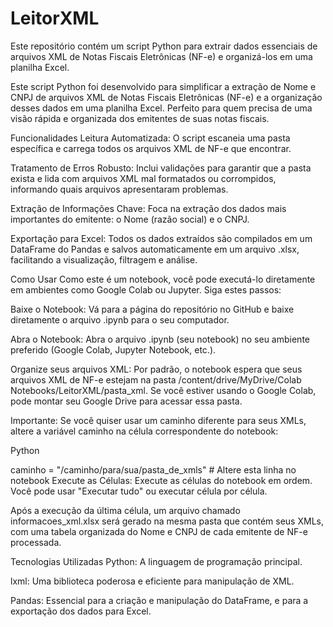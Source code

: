 # LeitorXML
Este repositório contém um script Python para extrair dados essenciais de arquivos XML de Notas Fiscais Eletrônicas (NF-e) e organizá-los em uma planilha Excel.


Este script Python foi desenvolvido para simplificar a extração de Nome e CNPJ de arquivos XML de Notas Fiscais Eletrônicas (NF-e) e a organização desses dados em uma planilha Excel. Perfeito para quem precisa de uma visão rápida e organizada dos emitentes de suas notas fiscais.

Funcionalidades
Leitura Automatizada: O script escaneia uma pasta específica e carrega todos os arquivos XML de NF-e que encontrar.

Tratamento de Erros Robusto: Inclui validações para garantir que a pasta exista e lida com arquivos XML mal formatados ou corrompidos, informando quais arquivos apresentaram problemas.

Extração de Informações Chave: Foca na extração dos dados mais importantes do emitente: o Nome (razão social) e o CNPJ.

Exportação para Excel: Todos os dados extraídos são compilados em um DataFrame do Pandas e salvos automaticamente em um arquivo .xlsx, facilitando a visualização, filtragem e análise.

Como Usar
Como este é um notebook, você pode executá-lo diretamente em ambientes como Google Colab ou Jupyter. Siga estes passos:

Baixe o Notebook:
Vá para a página do repositório no GitHub e baixe diretamente o arquivo .ipynb para o seu computador.

Abra o Notebook:
Abra o arquivo .ipynb (seu notebook) no seu ambiente preferido (Google Colab, Jupyter Notebook, etc.).

Organize seus arquivos XML:
Por padrão, o notebook espera que seus arquivos XML de NF-e estejam na pasta /content/drive/MyDrive/Colab Notebooks/LeitorXML/pasta_xml. Se você estiver usando o Google Colab, pode montar seu Google Drive para acessar essa pasta.

Importante: Se você quiser usar um caminho diferente para seus XMLs, altere a variável caminho na célula correspondente do notebook:

Python

caminho = "/caminho/para/sua/pasta_de_xmls" # Altere esta linha no notebook
Execute as Células:
Execute as células do notebook em ordem. Você pode usar "Executar tudo" ou executar célula por célula.

Após a execução da última célula, um arquivo chamado informacoes_xml.xlsx será gerado na mesma pasta que contém seus XMLs, com uma tabela organizada do Nome e CNPJ de cada emitente de NF-e processada.

Tecnologias Utilizadas
Python: A linguagem de programação principal.

lxml: Uma biblioteca poderosa e eficiente para manipulação de XML.

Pandas: Essencial para a criação e manipulação do DataFrame, e para a exportação dos dados para Excel.
